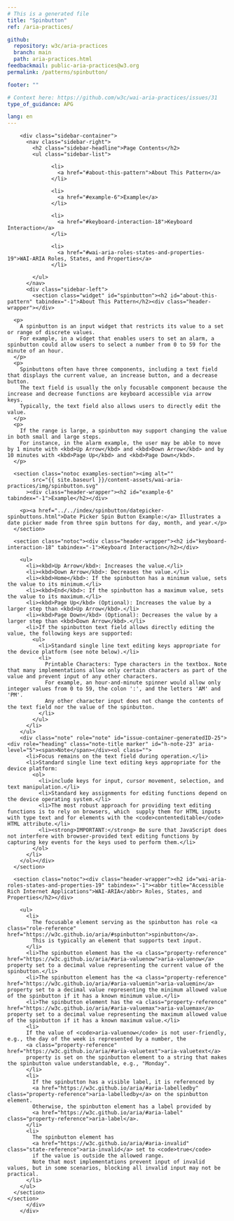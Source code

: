 ```yaml
---
# This is a generated file
title: "Spinbutton"
ref: /aria-practices/

github:
  repository: w3c/aria-practices
  branch: main
  path: aria-practices.html
feedbackmail: public-aria-practices@w3.org
permalink: /patterns/spinbutton/

footer: ""

# Context here: https://github.com/w3c/wai-aria-practices/issues/31
type_of_guidance: APG

lang: en
---
```



<link rel="stylesheet" href="{{ site.baseurl }}/content-assets/wai-aria-practices/styles.css">
<!-- Code highlighting styles -->
<link rel="stylesheet" href="{{ site.baseurl }}/index/css/github.css">

<div>

        <div class="sidebar-container">
          <nav class="sidebar-right">
            <h2 class="sidebar-headline">Page Contents</h2>
            <ul class="sidebar-list">
              
                  <li>
                    <a href="#about-this-pattern">About This Pattern</a>
                  </li>
                 
                  <li>
                    <a href="#example-6">Example</a>
                  </li>
                 
                  <li>
                    <a href="#keyboard-interaction-18">Keyboard Interaction</a>
                  </li>
                 
                  <li>
                    <a href="#wai-aria-roles-states-and-properties-19">WAI-ARIA Roles, States, and Properties</a>
                  </li>
                
            </ul>
          </nav>
          <div class="sidebar-left">
            <section class="widget" id="spinbutton"><h2 id="about-this-pattern" tabindex="-1">About This Pattern</h2><div class="header-wrapper"></div>
      
      <p>
        A spinbutton is an input widget that restricts its value to a set or range of discrete values.
        For example, in a widget that enables users to set an alarm, a spinbutton could allow users to select a number from 0 to 59 for the minute of an hour.
      </p>
      <p>
        Spinbuttons often have three components, including a text field that displays the current value, an increase button, and a decrease button.
        The text field is usually the only focusable component because the increase and decrease functions are keyboard accessible via arrow keys.
        Typically, the text field also allows users to directly edit the value.
      </p>
      <p>
        If the range is large, a spinbutton may support changing the value in both small and large steps.
        For instance, in the alarm example, the user may be able to move by 1 minute with <kbd>Up Arrow</kbd> and <kbd>Down Arrow</kbd> and by 10 minutes with <kbd>Page Up</kbd> and <kbd>Page Down</kbd>.
      </p>

      <section class="notoc examples-section"><img alt="" 
            src="{{ site.baseurl }}/content-assets/wai-aria-practices/img/spinbutton.svg"
          ><div class="header-wrapper"><h2 id="example-6" tabindex="-1">Example</h2></div>
        
        <p><a href="../../index/spinbutton/datepicker-spinbuttons.html">Date Picker Spin Button Example:</a> Illustrates a date picker made from three spin buttons for day, month, and year.</p>
      </section>

      <section class="notoc"><div class="header-wrapper"><h2 id="keyboard-interaction-18" tabindex="-1">Keyboard Interaction</h2></div>
        
        <ul>
          <li><kbd>Up Arrow</kbd>: Increases the value.</li>
          <li><kbd>Down Arrow</kbd>: Decreases the value.</li>
          <li><kbd>Home</kbd>: If the spinbutton has a minimum value, sets the value to its minimum.</li>
          <li><kbd>End</kbd>: If the spinbutton has a maximum value, sets the value to its maximum.</li>
          <li><kbd>Page Up</kbd> (Optional): Increases the value by a larger step than <kbd>Up Arrow</kbd>.</li>
          <li><kbd>Page Down</kbd> (Optional): Decreases the value by a larger step than <kbd>Down Arrow</kbd>.</li>
          <li>If the spinbutton text field allows directly editing the value, the following keys are supported:
            <ul>
              <li>Standard single line text editing keys appropriate for the device platform (see note below).</li>
              <li>
                Printable Characters: Type characters in the textbox. Note that many implementations allow only certain characters as part of the value and prevent input of any other characters.
                For example, an hour-and-minute spinner would allow only integer values from 0 to 59, the colon ':', and the letters 'AM' and 'PM'.
                Any other character input does not change the contents of the text field nor the value of the spinbutton.
              </li>
            </ul>
          </li>
        </ul>
        <div class="note" role="note" id="issue-container-generatedID-25"><div role="heading" class="note-title marker" id="h-note-23" aria-level="5"><span>Note</span></div><ol class="">
          <li>Focus remains on the text field during operation.</li>
          <li>Standard single line text editing keys appropriate for the device platform:
            <ol>
              <li>include keys for input, cursor movement, selection, and text manipulation.</li>
              <li>Standard key assignments for editing functions depend on the device operating system.</li>
              <li>The most robust approach for providing text editing functions is to rely on browsers, which  supply them for HTML inputs with type text and for elements with the <code>contenteditable</code> HTML attribute.</li>
              <li><strong>IMPORTANT:</strong> Be sure that JavaScript does not interfere with browser-provided text editing functions by capturing key events for the keys used to perform them.</li>
            </ol>
          </li>
        </ol></div>
      </section>

      <section class="notoc"><div class="header-wrapper"><h2 id="wai-aria-roles-states-and-properties-19" tabindex="-1"><abbr title="Accessible Rich Internet Applications">WAI-ARIA</abbr> Roles, States, and Properties</h2></div>
        
        <ul>
          <li>
            The focusable element serving as the spinbutton has role <a class="role-reference" href="https://w3c.github.io/aria/#spinbutton">spinbutton</a>.
            This is typically an element that supports text input.
          </li>
          <li>The spinbutton element has the <a class="property-reference" href="https://w3c.github.io/aria/#aria-valuenow">aria-valuenow</a> property set to a decimal value representing the current value of the spinbutton.</li>
          <li>The spinbutton element has the <a class="property-reference" href="https://w3c.github.io/aria/#aria-valuemin">aria-valuemin</a> property set to a decimal value representing the minimum allowed value of the spinbutton if it has a known minimum value.</li>
          <li>The spinbutton element has the <a class="property-reference" href="https://w3c.github.io/aria/#aria-valuemax">aria-valuemax</a> property set to a decimal value representing the maximum allowed value of the spinbutton if it has a known maximum value.</li>
          <li>
          If the value of <code>aria-valuenow</code> is not user-friendly, e.g., the day of the week is represented by a number, the
          <a class="property-reference" href="https://w3c.github.io/aria/#aria-valuetext">aria-valuetext</a>
          property is set on the spinbutton element to a string that makes the spinbutton value understandable, e.g., "Monday".
          </li>
          <li>
            If the spinbutton has a visible label, it is referenced by
            <a href="https://w3c.github.io/aria/#aria-labelledby" class="property-reference">aria-labelledby</a> on the spinbutton element.
            Otherwise, the spinbutton element has a label provided by
            <a href="https://w3c.github.io/aria/#aria-label" class="property-reference">aria-label</a>.
          </li>
          <li>
            The spinbutton element has
            <a href="https://w3c.github.io/aria/#aria-invalid" class="state-reference">aria-invalid</a> set to <code>true</code>
            if the value is outside the allowed range.
            Note that most implementations prevent input of invalid values, but in some scenarios, blocking all invalid input may not be practical.
          </li>
        </ul>
      </section>
    </section>
          </div>
        </div>
      
</div>
<script>
  var SkipToConfig = {
    settings: {
      skipTo: {
        displayOption: 'popup',
        attachElement: '#site-header',
        colorTheme: 'aria'
      }
    }
  };
</script>
<script src="{{ site.baseurl }}/content-assets/wai-aria-practices/skipto.min.js"></script>
